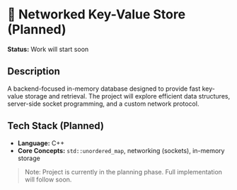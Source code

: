 # 🔑 Networked Key-Value Store (Planned)

**Status:** Work will start soon

## Description
A backend-focused in-memory database designed to provide fast key-value storage and retrieval. The project will explore efficient data structures, server-side socket programming, and a custom network protocol.

## Tech Stack (Planned)
- **Language:** C++
- **Core Concepts:** `std::unordered_map`, networking (sockets), in-memory storage

> Note: Project is currently in the planning phase. Full implementation will follow soon.
